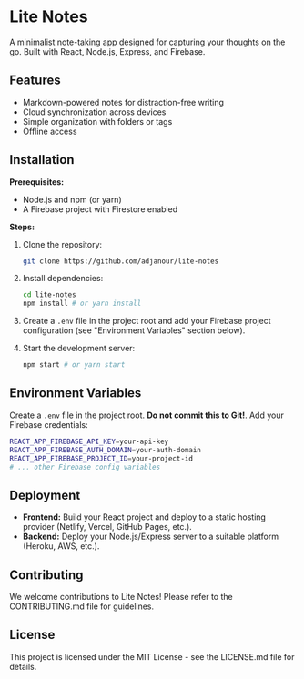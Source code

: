 
# Lite Notes

A minimalist note-taking app designed for capturing your thoughts on the go. Built with React, Node.js, Express, and Firebase.

## Features

* Markdown-powered notes for distraction-free writing
* Cloud synchronization across devices
* Simple organization with folders or tags
* Offline access

## Installation

**Prerequisites:**

* Node.js and npm (or yarn)
* A Firebase project with Firestore enabled

**Steps:**

1. Clone the repository:

   ```bash
   git clone https://github.com/adjanour/lite-notes
   ```

2. Install dependencies:

   ```bash
   cd lite-notes
   npm install # or yarn install
   ```

3. Create a `.env` file in the project root and add your Firebase project configuration (see "Environment Variables" section below).
4. Start the development server:

   ```bash
   npm start # or yarn start
   ```

## Environment Variables

Create a `.env` file in the project root. **Do not commit this to Git!**.  Add your Firebase credentials:

   ```bash
   REACT_APP_FIREBASE_API_KEY=your-api-key
   REACT_APP_FIREBASE_AUTH_DOMAIN=your-auth-domain
   REACT_APP_FIREBASE_PROJECT_ID=your-project-id
   # ... other Firebase config variables
   ```

## Deployment

* **Frontend:** Build your React project and deploy to a static hosting provider (Netlify, Vercel, GitHub Pages, etc.).
* **Backend:** Deploy your Node.js/Express server to a suitable platform (Heroku, AWS, etc.).

## Contributing

We welcome contributions to Lite Notes! Please refer to the CONTRIBUTING.md file for guidelines.

## License

This project is licensed under the MIT License - see the LICENSE.md file for details.
